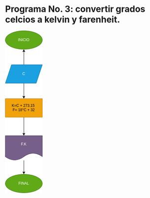 # Programa No. 3: convertir grados celcios a kelvin y farenheit.

![Diagrama de flujo](diagrama.png "diagrama de flujo")